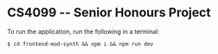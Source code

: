 # CS4099 -- Senior Honours Project
To run the application, run the following in a terminal:
```
$ cd frontend-mod-synth && npm i && npm run dev
```